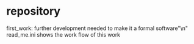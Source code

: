 # repository
first_work: further development needed to make it a formal software"\n"
read_me.ini shows the work flow of this work
